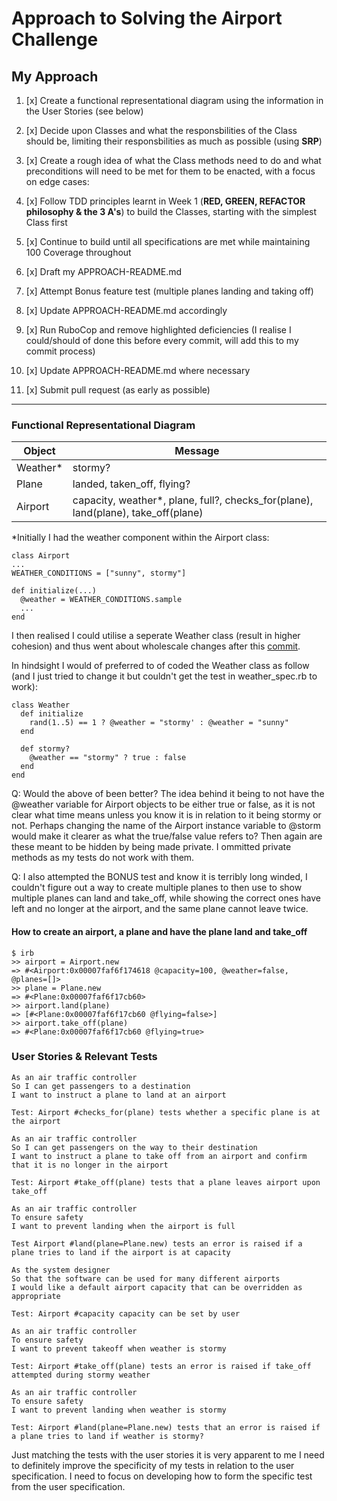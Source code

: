 # Approach to Solving the Airport Challenge

## My Approach

1. [x] Create a functional representational diagram using the information in the User Stories (see below)

2. [x] Decide upon Classes and what the responsbilities of the Class should be, limiting their responsbilities as much as possible (using **SRP**)

3. [x] Create a rough idea of what the Class methods need to do and what preconditions will need to be met for them to be enacted, with a focus on edge cases: 

4. [x] Follow TDD principles learnt in Week 1 (**RED, GREEN, REFACTOR philosophy & the 3 A's**) to build the Classes, starting with the simplest Class first

5. [x] Continue to build until all specifications are met while maintaining 100 Coverage throughout

6. [x] Draft my APPROACH-README.md

7. [x] Attempt Bonus feature test (multiple planes landing and taking off)

8. [x] Update APPROACH-README.md accordingly

9. [x] Run RuboCop and remove highlighted deficiencies (I realise I could/should of done this before every commit, will add this to my commit process)

10. [x] Update APPROACH-README.md where necessary

11. [x] Submit pull request (as early as possible)
 ---

### Functional Representational Diagram

| Object | Message |
| ----------- | ----------- |
| Weather* | stormy? |
| Plane | landed, taken_off, flying? |
| Airport | capacity, weather*, plane, full?, checks_for(plane), land(plane), take_off(plane)  |

*Initially I had the weather component within the Airport class:
```
class Airport
...
WEATHER_CONDITIONS = ["sunny", stormy"]

def initialize(...)
  @weather = WEATHER_CONDITIONS.sample
  ...
end
```

I then realised I could utilise a seperate Weather class (result in higher cohesion) and thus went about wholescale changes after this [commit](https://github.com/rjkviegas/airport_challenge/commit/e12294e5fc70e3ee4f070fa80114380217f5d5c8).

In hindsight I would of preferred to of coded the Weather class as follow (and I just tried to change it but couldn't get the test in weather_spec.rb to work):

```
class Weather
  def initialize
    rand(1..5) == 1 ? @weather = "stormy' : @weather = "sunny"
  end
  
  def stormy?
    @weather == "stormy" ? true : false
  end
end
```

Q: Would the above of been better? The idea behind it being to not have the @weather variable for Airport objects to be either true or false, as it is not clear what time means unless you know it is in relation to it being stormy or not. Perhaps changing the name of the Airport instance variable to @storm would make it clearer as what the true/false value refers to? Then again are these meant to be hidden by being made private. I ommitted private methods as my tests do not work with them.

Q: I also attempted the BONUS test and know it is terribly long winded, I couldn't figure out a way to create multiple planes to then use to show multiple planes can land and take_off, while showing the correct ones have left and no longer at the airport, and the same plane cannot leave twice.

#### How to create an airport, a plane and have the plane land and take_off

```
$ irb
>> airport = Airport.new
=> #<Airport:0x00007faf6f174618 @capacity=100, @weather=false, @planes=[]>
>> plane = Plane.new
=> #<Plane:0x00007faf6f17cb60>
>> airport.land(plane)
=> [#<Plane:0x00007faf6f17cb60 @flying=false>]
>> airport.take_off(plane)
=> #<Plane:0x00007faf6f17cb60 @flying=true>
```

### User Stories & Relevant Tests ### 
```
As an air traffic controller 
So I can get passengers to a destination 
I want to instruct a plane to land at an airport

Test: Airport #checks_for(plane) tests whether a specific plane is at the airport

As an air traffic controller 
So I can get passengers on the way to their destination 
I want to instruct a plane to take off from an airport and confirm that it is no longer in the airport

Test: Airport #take_off(plane) tests that a plane leaves airport upon take_off

As an air traffic controller 
To ensure safety 
I want to prevent landing when the airport is full 

Test Airport #land(plane=Plane.new) tests an error is raised if a plane tries to land if the airport is at capacity

As the system designer
So that the software can be used for many different airports
I would like a default airport capacity that can be overridden as appropriate

Test: Airport #capacity capacity can be set by user

As an air traffic controller 
To ensure safety 
I want to prevent takeoff when weather is stormy 

Test: Airport #take_off(plane) tests an error is raised if take_off attempted during stormy weather

As an air traffic controller 
To ensure safety 
I want to prevent landing when weather is stormy 

Test: Airport #land(plane=Plane.new) tests that an error is raised if a plane tries to land if weather is stormy?
```
Just matching the tests with the user stories it is very apparent to me I need to definitely improve the specificity of my tests in relation to the user specification. I need to focus on developing how to form the specific test from the user specification.